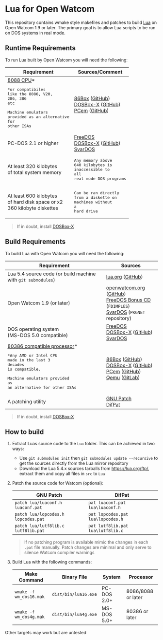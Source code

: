 # Lua for Open Watcom

This repository contains wmake style makefiles and patches to build [Lua](https://lua.org) on Open Watcom 1.9 or later. 
The primary goal is to allow Lua scripts to be run on DOS systems in real mode.

## Runtime Requirements
To run Lua built by Open Watcom you will need the following:

| Requirement                                                                                                                                                                                                  | Sources/Comment                                                                                                                                                                                                                                                         |
|--------------------------------------------------------------------------------------------------------------------------------------------------------------------------------------------------------------|-------------------------------------------------------------------------------------------------------------------------------------------------------------------------------------------------------------------------------------------------------------------------|
| [8088 CPU](https://en.wikipedia.org/wiki/Intel_8088)*<br/> <pre>*or compatibiles<br/>like the 8086, V20,<br/>286, 386 etc<br/><br/>Machine emulators<br/>provided as an alternative<br/>for other ISAs</pre> | [86Box](https://86box.net/) ([GitHub](https://github.com/86Box/86Box))<br/>[DOSBox-X](https://dosbox-x.com/) ([GitHub](https://github.com/joncampbell123/dosbox-x))<br/>[PCem](https://www.pcem-emulator.co.uk/) ([GitHub](https://github.com/sarah-walker-pcem/pcem/)) |
| PC-DOS 2.1 or higher                                                                                                                                                                                         | [FreeDOS](https://www.freedos.org/download/)<br/>[DOSBox-X](https://dosbox-x.com/) ([GitHub](https://github.com/joncampbell123/dosbox-x))<br/>[SvarDOS](http://svardos.org/)                                                                                            |
| At least 320 kilobytes<br/>of total system memory                                                                                                                                                            | <pre>Any memory above<br/>640 kilobytes is<br/>inaccessible to all<br/>real mode DOS programs                                                                                                                                                                           |
| At least 600 kilobytes<br/>of hard disk space or x2<br/>360 kilobyte diskettes                                                                                                                               | <pre>Can be ran directly<br/>from a diskette on<br/>machines without a<br/>hard drive                                                                                                                                                                                   |

> If in doubt, install [DOSBox-X](https://dosbox-x.com/)

## Build Requirements
To build Lua with Open Watcom you will need the following:

| Requirement                                                                                                                                                                                                                            | Sources                                                                                                                                                                                                                                                                                                                                                    |
|----------------------------------------------------------------------------------------------------------------------------------------------------------------------------------------------------------------------------------------|------------------------------------------------------------------------------------------------------------------------------------------------------------------------------------------------------------------------------------------------------------------------------------------------------------------------------------------------------------|
| Lua 5.4 source code (or build machine with `git submodules`)                                                                                                                                                                           | [lua.org](https://lua.org/ftp/) ([GitHub](https://github.com/lua/lua/tree/v5.4.6))                                                                                                                                                                                                                                                                         |
| Open Watcom 1.9 (or later)                                                                                                                                                                                                             | [openwatcom.org](https://www.openwatcom.org/) ([GitHub](https://github.com/open-watcom))<br/>[FreeDOS Bonus CD](https://www.freedos.org/download/) (`FDIMPLES`)<br/>[SvarDOS](http://svardos.org/?p=repo) (`PKGNET` repository)                                                                                                                            |
| DOS operating system<br/>(MS-DOS 5.0 compatible)                                                                                                                                                                                       | [FreeDOS](https://www.freedos.org/download/)<br/>[DOSBox-X](https://dosbox-x.com/) ([GitHub](https://github.com/joncampbell123/dosbox-x))<br/>[SvarDOS](http://svardos.org/)                                                                                                                                                                               |
| [80386 compatible processor](https://en.wikipedia.org/wiki/I386)* <br/> <pre>*Any AMD or Intel CPU <br/>made in the last 3 decades<br/>is compatible.<br/><br/>Machine emulators provided <br/>as an alternative for other ISAs </pre> | [86Box](https://86box.net/) ([GitHub](https://github.com/86Box/86Box))<br/>[DOSBox-X](https://dosbox-x.com/) ([GitHub](https://github.com/joncampbell123/dosbox-x))<br/>[PCem](https://www.pcem-emulator.co.uk/) ([GitHub](https://github.com/sarah-walker-pcem/pcem/))<br/>[Qemu](https://www.qemu.org/) ([GitLab](https://gitlab.com/qemu-project/qemu)) |
| A patching utility                                                                                                                                                                                                                     | [GNU Patch](https://savannah.gnu.org/projects/patch/)<br>[DifPat](https://github.com/deverac/difpat)                                                                                                                                                                                                                                                       |

> If in doubt, install [DOSBox-X](https://dosbox-x.com/)

## How to build
1) Extract Luas source code to the `Lua` folder. This can be achieved in two ways:
   * Use `git submodules init` then `git submodules update --recursive` to get the sources directly from the Lua mirror repository
   * Download the Lua 5.4.x sources tarballs from https://lua.org/ftp/, extract them and copy all files in `src` to `Lua`
2) Patch the source code for Watcom (optional):

   | GNU Patch                           | DifPat                             |
   |-------------------------------------|------------------------------------|
   | `patch lua/luaconf.h luaconf.pat`   | `pat luaconf.pat lua\luaconf.h`    |
   | `patch lua/lopcodes.h lopcodes.pat` | `pat lopcodes.pat lua\lopcodes.h ` |
   | `patch lua/lutf8lib.c lutf8lib.pat` | `pat lutf8lib.pat lua\lutf8lib.c`  |
   > If no patching program is available mimic the changes in each `.pat` file manually. 
   > Patch changes are minimal and only serve to silence Watcom compiler warnings

3) Build Lua with the following commands:

   | Make Command            | Binary File          | System      | Processor          |
   |-------------------------|----------------------|-------------|--------------------|
   | `wmake -f wm_dos16.mak` | `dist/bin/lua16.exe` | PC-DOS 2.0+ | 8086/8088 or later |
   | `wmake -f wm_dos4g.mak` | `dist/bin/lua4g.exe` | MS-DOS 5.0+ | 80386 or later     |


Other targets may work but are untested
